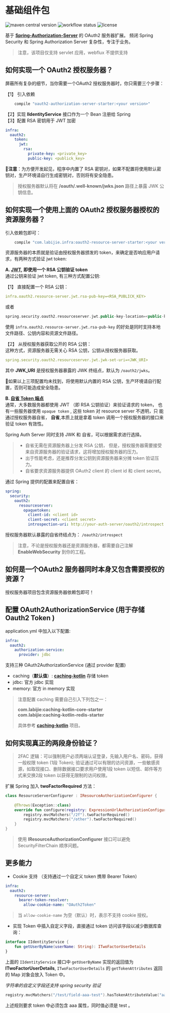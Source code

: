# 基础组件包

![maven central version](https://img.shields.io/maven-central/v/com.labijie.infra/oauth2-commons?logo=java)
![workflow status](https://img.shields.io/github/actions/workflow/status/hongque-pro/infra-oauth2/build.yml?branch=main)
![license](https://img.shields.io/github/license/hongque-pro/infra-oauth2?style=flat-square)

基于 [**Spring-Authorization-Server**](https://github.com/spring-projects/spring-authorization-server)  的 OAuth2 服务器扩展。 
频闭 Spring Security 和 Spring Authorization Server 复杂性，专注于业务。

> 注意，该项目仅支持 servlet 应用，webflux 不提供支持

## 如何实现一个 OAuth2 授权服务器？
屏蔽所有复杂的细节，当你需要一个OAuth2 授权服务器时，你只需要三个步骤：

【1】 引入依赖
```groovy
    compile "oauth2-authorization-server-starter:<your version>"
```
【2】实现 **IIdentityService** 接口作为一个 Bean 注册给 Spring    
【3】配置 RSA 密钥用于 JWT 加密
```yaml
infra:
  oauth2:
    token:
      jwt:
        rsa:
          private-key: <private_key>
          public-key: <publick_key>
```
:bell:**注意**：为方便开发起见，程序中内置了 RSA 密钥对，如果不配置将使用默认密钥对，生产环境请自行生成密钥对，否则将有安全隐患。
>授权服务器默认将在 **/oauth/.well-known/jwks.json** 路径上暴露 JWK 公钥信息。

## 如何实现一个使用上面的 OAuth2 授权服务器授权的资源服务器？
引入依赖包即可：

```groovy
    compile "com.labijie.infra:oauth2-resource-server-starter:<your version>"
```

资源服务器的本质就是验证由授权服务器颁发的 token，来确定是否响应用户请求，有两种方式验证 jwt token:

**A. [JWT](https://datatracker.ietf.org/doc/html/rfc7519), 即使用一个 RSA 公钥验证 token**   
通过公钥来验证 jwt token, 有三种方式配置公钥:

【1】 直接配置一个 RSA 公钥：
```yaml
infra.oauth2.resource-server.jwt.rsa-pub-key=<RSA_PUBLICK_KEY>
```
或者
```kotlin
spring.security.oauth2.resourceserver.jwt.public-key-location=<public-key>
```
使用 `infra.oauth2.resource-server.jwt.rsa-pub-key`  的好处是同时支持本地文件路径、公钥内容和资源文件路径。

【2】 从授权服务器获取公开的 RSA 公钥：   
这种方式，资源服务器无需关心 RSA 公钥，公钥从授权服务器获取。
```yaml
spring.security.oauth2.resourceserver.jwt.jwk-set-uri=<JWK_URI>
```
其中 **JWK_URI** 是授权服务器暴露的 JWK 终结点，默认为 `/oauth2/jwks`。  

:bell:如果以上三项配置均未找到，将使用默认内置的 RSA 公钥，生产环境请自行配置，否则可能造成安全隐患。  

**B. [自省 Token 端点](https://datatracker.ietf.org/doc/html/rfc7662)**   
通常，大多数服务器都使用 JWT （即 RSA 公钥验证）来验证请求的 token， 也有一些服务器使用 `opaque token` , 这些 token 对 resource server 不透明，只
能通过授权服务器自省， **自省**,本质上就是拿着 token 调用一个授权服务器的接口来验证 token 有效性。    
   
Spring Auth Server 同时支持 JWK 和 自省，可以根据需求进行选择。
> - 自省无需在资源服务器上分发 RSA 公钥， 但是，授权服务器需要接受来自资源服务器的验证请求，这将增加授权服务器的压力。   
> - 出于性能考虑，还是推荐分发公钥到资源服务器来分摊 token 验证压力。   
> - 自省要求资源服务器提供 OAuth2 client 的 client id 和 client secret。

通过 Spring 提供的配置来配置自省：

```yaml
spring:
  security:
    oauth2:
      resourceserver:
        opaquetoken:
          client-id: <client id>
          client-secret: <client secret>
          introspection-uri: http://your-auth-server/oauth2/introspect
```

授权服务器默认暴露的自省终结点为： `/oauth2/introspect`


> 注意，不论是授权服务器还是资源服务器，都需要自己注解 **EnableWebSecurity** 到你的工程。

## 如何是一个OAuth2 服务器同时本身又包含需要授权的资源？   
授权服务器项目包含资源服务器依赖包即可！

## 配置 OAuth2AuthorizationService (用于存储 Oauth2 Token )
application.yml 中加入以下配置: 
```yaml
infra:
  oauth2:
    authorization-service:
      provider: jdbc
```
支持三种 OAuth2AuthorizationService (通过 provider 配置)

- caching（**默认值**）: [**caching-kotlin**](https://github.com/endink/caching-kotlin) 存储 token
- jdbc: 官方 jdbc 实现
- memory: 官方 in memory 实现

> 注意配置 caching 需要自己引入下列包之一： 
> 
> **com.labijie:caching-kotlin-core-starter**   
> **com.labijie:caching-kotlin-redis-starter**   
> 
> 具体参考 [**caching-kotlin**](https://github.com/endink/caching-kotlin) 项目。

## 如何实现真正的两段身份验证？

> 2FAC 逻辑：可以强制用户必须两端认证登录，先输入用户名、密码，获得一般权限 token (1段 Token);
> 验证通过可以有限的访问资源，一些敏感资源，如取现接口、删除数据接口要求用户使用1段 token 以短信、邮件等方式来交换2段 token 以获得无限制的访问权限。

扩展 Spring 加入 **twoFactorRequired** 方法：
```kotlin
class ResourceServerConfigurer : IResourceAuthorizationConfigurer {
  
    @Throws(Exception::class)
    override fun configure(registry: ExpressionUrlAuthorizationConfigurer<HttpSecurity>.ExpressionInterceptUrlRegistry) {
        registry.mvcMatchers("/2f").twoFactorRequired()
        registry.mvcMatchers("/other").twoFactorRequired()
    }
}
```
> 使用 **IResourceAuthorizationConfigurer** 接口可以避免 SecurityFilterChain 顺序问题。

## 更多能力
- Cookie 支持 （支持通过一个自定义 token 携带 Bearer Token）
```yaml
infra:
  oauth2:
    resource-server:
      bearer-token-resolver:
        allow-cookie-name: "OAuth2Token"
```
> 当 `allow-cookie-name` 为空（默认）时，表示不支持 cookie 授权。

- 实现 Token 中插入自定义字段，直接通过 token 访问该字段以减少数据库查询：
```kotlin
interface IIdentityService {
    fun getUserByName(userName: String): ITwoFactorUserDetails
}
```   
上面的 `IIdentityService` 接口中 `getUserByName` 实现的返回值为 **ITwoFactorUserDetails**,
`ITwoFactorUserDetails` 的 `getTokenAttributes` 返回的 Map 对象会放入 Token 中。

*字符串的自定义字段还支持 spring security 验证*

```kotlin
registry.mvcMatchers("/test/field-aaa-test").hasTokenAttributeValue("aaa", "test")
```

上述规则要求 token 中必须包含 aaa 属性，同时值必须是 test 。

